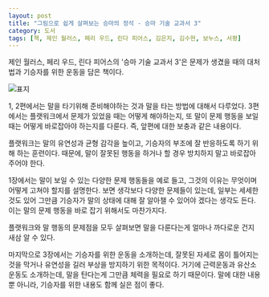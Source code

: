 ```yaml
---
layout: post
title: "그림으로 쉽게 살펴보는 승마의 정석 - 승마 기술 교과서 3"
category: 도서
tags: [책, 제인 월러스, 페리 우드, 린다 피어스, 김은지, 김수현, 보누스, 서평]
---
```


제인 월러스, 페리 우드, 린다 피어스의
'승마 기술 교과서 3'은
문제가 생겼을 때의 대처법과 기승자를 위한 운동을 담은 책이다.

![표지](https://lh3.googleusercontent.com/r9zJOnEh5jEAQzUn11pE_xU9JMSMk4qDu17t2IqEYQwMr0Witld9-gCuOy_J1NAahnLuDBd6COLmQQ=s480)

1, 2편에서는 말을 타기위해 준비해야하는 것과
말을 타는 방법에 대해서 다루었다.
3편에서는
플랫워크에서 문제가 있었을 때는 어떻게 해야하는지,
또 말이 문제 행동을 보일때는 어떻게 바로잡아야 하는지를 다룬다.
즉, 앞편에 대한 보충과 같은 내용이다.

플랫워크는 말의 유연성과 균형 감각을 높이고,
기승자의 부조에 잘 반응하도록 하기 위해 하는 훈련이다.
때문에, 말이 잘못된 행동을 하거나 할 경우
방치하지 말고 바로잡아주어야 한다.

1장에서는 말이 보일 수 있는 다양한 문제 행동들을 예로 들고,
그것의 이유는 무엇이며 어떻게 고쳐야 할지를 설명한다.
보면 생각보다 다양한 문제들이 있는데,
일부는 세세한 것도 있어
그만큼 기승자가 말의 상태에 대해 잘 알아챌 수 있어야 겠다는 생각도 든다.
이는 말의 문제 행동을 바로 잡기 위해서도 마찬가지다.

플랫워크와 말 행동의 문제점을 모두 살펴보면
말을 다룬다는게 얼마나 까다로운 건지 새삼 알 수 있다.

마지막으로 3장에서는 기승자를 위한 운동을 소개하는데,
잘못된 자세로 몸이 틀어지는 것을 막거나
유연성을 길러 부상을 방지하기 위한 목적이다.
거기에 근력운동과 유산소 운동도 소개하는데,
말을 탄다는게 그만큼 체력을 필요로 하기 때문이다.
말에 대한 내용 뿐 아니라,
기승자를 위한 내용도 함께 실은 점이 좋다.
